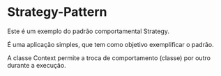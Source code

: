 # Strategy-Pattern

Este é um exemplo do padrão comportamental Strategy.

É uma aplicação simples, que tem como objetivo exemplificar o padrão.

A classe Context permite a troca de comportamento (classe) por outro durante a execução.


